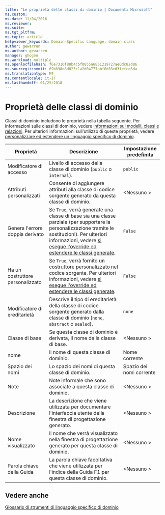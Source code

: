 ```yaml
---
title: "Le proprietà delle classi di dominio | Documenti Microsoft"
ms.custom: 
ms.date: 11/04/2016
ms.reviewer: 
ms.suite: 
ms.tgt_pltfrm: 
ms.topic: article
helpviewer_keywords: Domain-Specific Language, domain class
author: gewarren
ms.author: gewarren
manager: ghogen
ms.workload: multiple
ms.openlocfilehash: f6e7310f88b4c5f0855a6851219727ae0dc82d86
ms.sourcegitcommit: 69b898d8d825c1a2d04777abf6d03e03fefcd6da
ms.translationtype: MT
ms.contentlocale: it-IT
ms.lasthandoff: 01/25/2018
---
```

# <a name="properties-of-domain-classes"></a>Proprietà delle classi di dominio
Classi di dominio includono le proprietà nella tabella seguente. Per informazioni sulle classi di dominio, vedere [informazioni sui modelli, classi e relazioni](../modeling/understanding-models-classes-and-relationships.md). Per ulteriori informazioni sull'utilizzo di queste proprietà, vedere [personalizzare ed estendere un linguaggio specifico di dominio](../modeling/customizing-and-extending-a-domain-specific-language.md).  
  
|Proprietà|Descrizione|Impostazione predefinita|  
|--------------|-----------------|-------------|  
|Modificatore di accesso|Livello di accesso della classe di dominio (`public` o `internal`).|`public`|  
|Attributi personalizzati|Consente di aggiungere attributi alla classe di codice sorgente generato da questa classe di dominio.|\<Nessuno >|  
|Genera l'errore doppia derivato|Se `True`, verrà generate una classe di base sia una classe parziale (per supportare la personalizzazione tramite le sostituzioni). Per ulteriori informazioni, vedere [si esegue l'override ed estendere le classi generate](../modeling/overriding-and-extending-the-generated-classes.md).|`False`|  
|Ha un costruttore personalizzato|Se `True`, verrà fornito un costruttore personalizzato nel codice sorgente. Per ulteriori informazioni, vedere [si esegue l'override ed estendere le classi generate](../modeling/overriding-and-extending-the-generated-classes.md).|`False`|  
|Modificatore di ereditarietà|Descrive il tipo di ereditarietà della classe di codice sorgente generato dalla classe di dominio (`none`, `abstract` o `sealed`).|`none`|  
|Classe di base|Se questa classe di dominio è derivata, il nome della classe di base.|\<Nessuno >|  
|nome|Il nome di questa classe di dominio.|Nome corrente|  
|Spazio dei nomi|Lo spazio dei nomi di questa classe di dominio.|Spazio dei nomi corrente|  
|Note|Note informale che sono associate a questa classe di dominio.|\<Nessuno >|  
|Descrizione|La descrizione che viene utilizzata per documentare l'interfaccia utente della finestra di progettazione generato.|\<Nessuno >|  
|Nome visualizzato|Il nome che verrà visualizzato nella finestra di progettazione generato per questa classe di dominio.|\<Nessuno >|  
|Parola chiave della Guida|La parola chiave facoltativa che viene utilizzata per l'indice della Guida F1 per questa classe di dominio.|\<Nessuno >|  
  
## <a name="see-also"></a>Vedere anche  
 [Glossario di strumenti di linguaggio specifico di dominio](http://msdn.microsoft.com/ca5e84cb-a315-465c-be24-76aa3df276aa)
